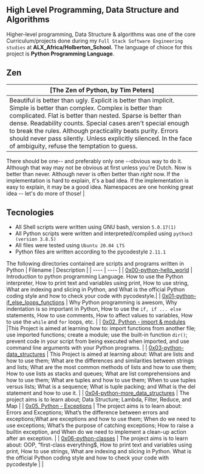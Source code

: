High Level Programming, Data Structure and Algorithms
   -----------------

Higher-level programming, Data Structure & algorithms was one of the core Curriculum/projects done during my `Full Stack Software Engineering studies` at **ALX_Africa/Holberton_School.**
The language of chioce for this project is **Python Programming Language**.

Zen
 --------
| [The Zen of Python, by Tim Peters] |
| ---- |
|Beautiful is better than ugly. Explicit is better than implicit. Simple is better than complex. Complex is better than complicated. Flat is better than nested. Sparse is better than dense. Readability counts. Special cases aren't special enough to break the rules. Although practicality beats purity. Errors should never pass silently. Unless explicitly silenced. In the face of ambiguity, refuse the temptation to guess.
There should be one-- and preferably only one --obvious way to do it.
Although that way may not be obvious at first unless you're Dutch.
Now is better than never.
Although never is often better than *right* now.
If the implementation is hard to explain, it's a bad idea.
If the implementation is easy to explain, it may be a good idea.
Namespaces are one honking great idea -- let's do more of those! |

Tecnologies
   -----------------
 - All Shell scripts were written using GNU bash, version `5.0.17(1)`
 - All Python scripts were written and interpreted/compiled using `python3 (version 3.8.5)`
 - All files were tested using `Ubuntu 20.04 LTS`
 - Python files are written according to the pycodestyle `2.11.1`

The following directories contained are scripts and programs written in Python
| Filename | Description |
| ---- | ---- |
| [0x00-python-hello_world](https://github.com/Technerdguy1/alx-higher_level_programming/tree/master/0x00-python-hello_world) | Introduction to python programming Language. How to use the Python interpreter, How to print text and variables using print, How to use string, What are indexing and slicing in Python, and What is the official Python coding style and how to check your code with pycodestyle.|
| [0x01-python-if_else_loops_functions](https://github.com/Technerdguy1/alx-higher_level_programming/tree/master/0x01-python-if_else_loops_functions) | Why Python programming is awesom, Why indentation is so important in Python, How to use the `if, if ... else` statements, How to use comments, How to affect values to variables, How to use the `while` and `for` loops, etc. |
| [0x02. Python - import & modules](https://github.com/Technerdguy1/alx-higher_level_programming/tree/master/0x02-python-import_modules) |This Project is aimed at learning how to: import functions from another file; use imported functions; create a module; use the built-in function `dir()`; prevent code in your script from being executed when imported, and use command line arguments with your Python programs. |
| [0x03-python-data_structures](https://github.com/Technerdguy1/alx-higher_level_programming/tree/master/0x03-python-data_structures) | This Project is aimed at learning about: What are lists and how to use them; What are the differences and similarities between strings and lists; What are the most common methods of lists and how to use them; How to use lists as stacks and queues; What are list comprehensions and how to use them; What are tuples and how to use them; When to use tuples versus lists; What is a sequence; What is tuple packing; and What is the del statement and how to use it. |
| [0x04-python-more_data_structures](0x04-python-more_data_structures) | The project aims is to learn about; Data Structure; Lambda, Filter, Reduce, and Map |
| [0x05. Python - Exceptions](https://github.com/Technerdguy1/alx-higher_level_programming/tree/master/0x05-python-exceptions) | The project aims is to learn about: Errors and Exceptions; What’s the difference between errors and exceptions;What are exceptions and how to use them; When do we need to use exceptions; What’s the purpose of catching exceptions; How to raise a builtin exception, and When do we need to implement a clean-up action after an exception. |
| [0x06-python-classes](https://github.com/Technerdguy1/alx-higher_level_programming/tree/master/0x06-python-classes) | The project aims is to learn about: OOP, “first-class everything$, How to print text and variables using print, How to use strings, What are indexing and slicing in Python.
What is the official Python coding style and how to check your code with pycodestyle |
|

